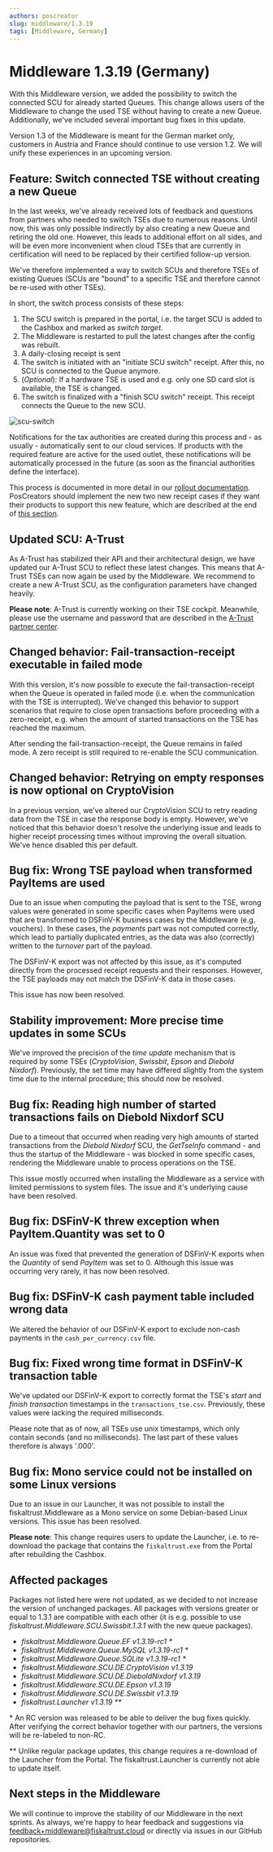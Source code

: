 ```yaml
---
authors: poscreator
slug: middleware/1.3.19
tags: [Middleware, Germany]
---
```


# Middleware 1.3.19 (Germany)
With this Middleware version, we added the possibility to switch the connected SCU for already started Queues. This change allows users of the Middleware to change the used TSE without having to create a new Queue. Additionally, we've included several important bug fixes in this update. 

<!--truncate-->

<div class="alert alert--warning" role="alert">Version 1.3 of the Middleware is meant for the German market only, customers in Austria and France should continue to use version 1.2. We will unify these experiences in an upcoming version.</div>

## Feature: Switch connected TSE without creating a new Queue
In the last weeks, we've already received lots of feedback and questions from partners who needed to switch TSEs due to numerous reasons. Until now, this was only possible indirectly by also creating a new Queue and retiring the old one. However, this leads to additional effort on all sides, and will be even more inconvenient when cloud TSEs that are currently in certification will need to be replaced by their certified follow-up version.

We've therefore implemented a way to switch SCUs and therefore TSEs of existing Queues (SCUs are "bound" to a specific TSE and therefore cannot be re-used with other TSEs).

In short, the switch process consists of these steps:
1. The SCU switch is prepared in the portal, i.e. the target SCU is added to the Cashbox and marked as _switch target_.
2. The Middleware is restarted to pull the latest changes after the config was rebuilt.
3. A daily-closing receipt is sent
4. The switch is initiated with an "initiate SCU switch" receipt. After this, no SCU is connected to the Queue anymore.
5. (_Optional_): If a hardware TSE is used and e.g. only one SD card slot is available, the TSE is changed.
6. The switch is finalized with a "finish SCU switch" receipt. This receipt connects the Queue to the new SCU.

![scu-switch](images/1.3.19/scu-switch.png)


Notifications for the tax authorities are created during this process and - as usually - automatically sent to our cloud services. If products with the required feature are active for the used outlet, these notifications will be automatically processed in the future (as soon as the financial authorities define the interface).

This process is documented in more detail in our [rollout documentation](https://link.fiskaltrust.cloud/market-de/scu-switch). PosCreators should implement the new two new receipt cases if they want their products to support this new feature, which are described at the end of [this section](https://docs.fiskaltrust.cloud/docs/poscreators/middleware-doc/germany/reference-tables/ftreceiptcase#type-of-receipt-ftreceiptcase).

## Updated SCU: A-Trust
As A-Trust has stabilized their API and their architectural design, we have updated our A-Trust SCU to reflect these latest changes. This means that A-Trust TSEs can now again be used by the Middleware. We recommend to create a new A-Trust SCU, as the configuration parameters have changed heavily.

**Please note**: A-Trust is currently working on their TSE cockpit. Meanwhile, please use the username and password that are described in the [A-Trust partner center](https://www.a-trust-tse.de/TsePartner/KassenSichV/Default.aspx).

## Changed behavior: Fail-transaction-receipt executable in failed mode
With this version, it's now possible to execute the fail-transaction-receipt when the Queue is operated in failed mode (i.e. when the communication with the TSE is interrupted). We've changed this behavior to support scenarios that require to close open transactions before proceeding with a zero-receipt, e.g. when the amount of started transactions on the TSE has reached the maximum.

After sending the fail-transaction-receipt, the Queue remains in failed mode. A zero receipt is still required to re-enable the SCU communication.

## Changed behavior: Retrying on empty responses is now optional on CryptoVision
In a previous version, we've altered our CryptoVision SCU to retry reading data from the TSE in case the response body is empty. However, we've noticed that this behavior doesn't resolve the underlying issue and leads to higher receipt processing times without improving the overall situation. We've hence disabled this per default.

## Bug fix: Wrong TSE payload when transformed PayItems are used
Due to an issue when computing the payload that is sent to the TSE, wrong values were generated in some specific cases when PayItems were used that are transformed to DSFinV-K business cases by the Middleware (e.g. vouchers). In these cases, the _payments_ part was not computed correctly, which lead to partially duplicated entries, as the data was also (correctly) written to the _turnover_ part of the payload.

The DSFinV-K export was not affected by this issue, as it's computed directly from the processed receipt requests and their responses. However, the TSE payloads may not match the DSFinV-K data in those cases.

This issue has now been resolved.

## Stability improvement: More precise time updates in some SCUs
We've improved the precision of the _time update_ mechanism that is required by some TSEs (_CryptoVision_, _Swissbit_, _Epson_ and _Diebold Nixdorf_). Previously, the set time may have differed slightly from the system time due to the internal procedure; this should now be resolved.

## Bug fix: Reading high number of started transactions fails on Diebold Nixdorf SCU
Due to a timeout that occurred when reading very high amounts of started transactions from the _Diebold Nixdorf_ SCU, the _GetTseInfo_ command - and thus the startup of the Middleware - was blocked in some specific cases, rendering the Middleware unable to process operations on the TSE. 

This issue mostly occurred when installing the Middleware as a service with limited permissions to system files. The issue and it's underlying cause have been resolved.

## Bug fix: DSFinV-K threw exception when PayItem.Quantity was set to 0
An issue was fixed that prevented the generation of DSFinV-K exports when the _Quantity_ of send _PayItem_ was set to 0. Although this issue was occurring very rarely, it has now been resolved.

## Bug fix: DSFinV-K cash payment table included wrong data
We altered the behavior of our DSFinV-K export to exclude non-cash payments in the `cash_per_currency.csv` file.

## Bug fix: Fixed wrong time format in DSFinV-K transaction table
We've updated our DSFinV-K export to correctly format the TSE's _start_ and _finish transaction_ timestamps in the `transactions_tse.csv`. Previously, these values were lacking the required milliseconds.

Please note that as of now, all TSEs use unix timestamps, which only contain seconds (and no milliseconds). The last part of these values therefore is always '.000'.

## Bug fix: Mono service could not be installed on some Linux versions
Due to an issue in our Launcher, it was not possible to install the fiskaltrust.Middleware as a Mono service on some Debian-based Linux versions. This issue has been resolved.

**Please note**: This change requires users to update the Launcher, i.e. to re-download the package that contains the `fiskaltrust.exe` from the Portal after rebuilding the Cashbox.

## Affected packages
Packages not listed here were not updated, as we decided to not increase the version of unchanged packages. All packages with versions greater or equal to 1.3.1 are compatible with each other (it is e.g. possible to use _fiskaltrust.Middleware.SCU.Swissbit.1.3.1_ with the new queue packages).

- _fiskaltrust.Middleware.Queue.EF v1.3.19-rc1 *_
- _fiskaltrust.Middleware.Queue.MySQL v1.3.19-rc1 *_
- _fiskaltrust.Middleware.Queue.SQLite v1.3.19-rc1 *_
- _fiskaltrust.Middleware.SCU.DE.CryptoVision v1.3.19_
- _fiskaltrust.Middleware.SCU.DE.DieboldNixdorf v1.3.19_
- _fiskaltrust.Middleware.SCU.DE.Epson v1.3.19_
- _fiskaltrust.Middleware.SCU.DE.Swissbit v1.3.19_
- _fiskaltrust.Launcher v1.3.19 **_

\* An RC version was released to be able to deliver the bug fixes quickly. After verifying the correct behavior together with our partners, the versions will be re-labeled to non-RC.

** Unlike regular package updates, this change requires a re-download of the Launcher from the Portal. The fiskaltrust.Launcher is currently not able to update itself.

## Next steps in the Middleware
We will continue to improve the stability of our Middleware in the next sprints. As always, we're happy to hear feedback and suggestions via [feedback+middleware@fiskaltrust.cloud](mailto:feedback+middleware@fiskaltrust.cloud) or directly via issues in our GitHub repositories.
